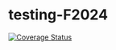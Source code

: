 # testing-F2024

[![Coverage Status](https://coveralls.io/repos/github/roosapuuska/testing-F2024/badge.svg?branch=main)](https://coveralls.io/github/roosapuuska/testing-F2024?branch=main)
